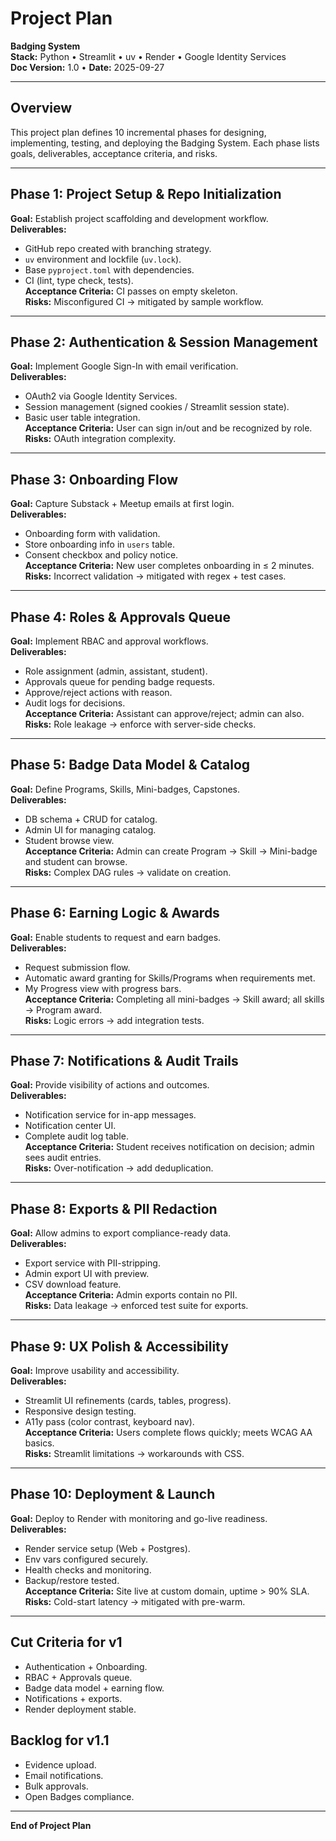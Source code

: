 # Project Plan
**Badging System**  
**Stack:** Python • Streamlit • uv • Render • Google Identity Services  
**Doc Version:** 1.0 • **Date:** 2025-09-27

---

## Overview
This project plan defines 10 incremental phases for designing, implementing, testing, and deploying the Badging System. Each phase lists goals, deliverables, acceptance criteria, and risks.

---

## Phase 1: Project Setup & Repo Initialization
**Goal:** Establish project scaffolding and development workflow.  
**Deliverables:**
- GitHub repo created with branching strategy.
- `uv` environment and lockfile (`uv.lock`).
- Base `pyproject.toml` with dependencies.  
- CI (lint, type check, tests).  
**Acceptance Criteria:** CI passes on empty skeleton.  
**Risks:** Misconfigured CI → mitigated by sample workflow.

---

## Phase 2: Authentication & Session Management
**Goal:** Implement Google Sign-In with email verification.  
**Deliverables:**
- OAuth2 via Google Identity Services.  
- Session management (signed cookies / Streamlit session state).  
- Basic user table integration.  
**Acceptance Criteria:** User can sign in/out and be recognized by role.  
**Risks:** OAuth integration complexity.

---

## Phase 3: Onboarding Flow
**Goal:** Capture Substack + Meetup emails at first login.  
**Deliverables:**
- Onboarding form with validation.  
- Store onboarding info in `users` table.  
- Consent checkbox and policy notice.  
**Acceptance Criteria:** New user completes onboarding in ≤ 2 minutes.  
**Risks:** Incorrect validation → mitigated with regex + test cases.

---

## Phase 4: Roles & Approvals Queue
**Goal:** Implement RBAC and approval workflows.  
**Deliverables:**
- Role assignment (admin, assistant, student).  
- Approvals queue for pending badge requests.  
- Approve/reject actions with reason.  
- Audit logs for decisions.  
**Acceptance Criteria:** Assistant can approve/reject; admin can also.  
**Risks:** Role leakage → enforce with server-side checks.

---

## Phase 5: Badge Data Model & Catalog
**Goal:** Define Programs, Skills, Mini-badges, Capstones.  
**Deliverables:**
- DB schema + CRUD for catalog.  
- Admin UI for managing catalog.  
- Student browse view.  
**Acceptance Criteria:** Admin can create Program → Skill → Mini-badge and student can browse.  
**Risks:** Complex DAG rules → validate on creation.

---

## Phase 6: Earning Logic & Awards
**Goal:** Enable students to request and earn badges.  
**Deliverables:**
- Request submission flow.  
- Automatic award granting for Skills/Programs when requirements met.  
- My Progress view with progress bars.  
**Acceptance Criteria:** Completing all mini-badges → Skill award; all skills → Program award.  
**Risks:** Logic errors → add integration tests.

---

## Phase 7: Notifications & Audit Trails
**Goal:** Provide visibility of actions and outcomes.  
**Deliverables:**
- Notification service for in-app messages.  
- Notification center UI.  
- Complete audit log table.  
**Acceptance Criteria:** Student receives notification on decision; admin sees audit entries.  
**Risks:** Over-notification → add deduplication.

---

## Phase 8: Exports & PII Redaction
**Goal:** Allow admins to export compliance-ready data.  
**Deliverables:**
- Export service with PII-stripping.  
- Admin export UI with preview.  
- CSV download feature.  
**Acceptance Criteria:** Admin exports contain no PII.  
**Risks:** Data leakage → enforced test suite for exports.

---

## Phase 9: UX Polish & Accessibility
**Goal:** Improve usability and accessibility.  
**Deliverables:**
- Streamlit UI refinements (cards, tables, progress).  
- Responsive design testing.  
- A11y pass (color contrast, keyboard nav).  
**Acceptance Criteria:** Users complete flows quickly; meets WCAG AA basics.  
**Risks:** Streamlit limitations → workarounds with CSS.

---

## Phase 10: Deployment & Launch
**Goal:** Deploy to Render with monitoring and go-live readiness.  
**Deliverables:**
- Render service setup (Web + Postgres).  
- Env vars configured securely.  
- Health checks and monitoring.  
- Backup/restore tested.  
**Acceptance Criteria:** Site live at custom domain, uptime > 90% SLA.  
**Risks:** Cold-start latency → mitigated with pre-warm.

---

## Cut Criteria for v1
- Authentication + Onboarding.  
- RBAC + Approvals queue.  
- Badge data model + earning flow.  
- Notifications + exports.  
- Render deployment stable.

## Backlog for v1.1
- Evidence upload.  
- Email notifications.  
- Bulk approvals.  
- Open Badges compliance.

---

**End of Project Plan**
